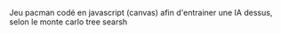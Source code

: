 Jeu pacman codé en javascript (canvas) afin d'entrainer une IA dessus, selon le monte carlo tree searsh